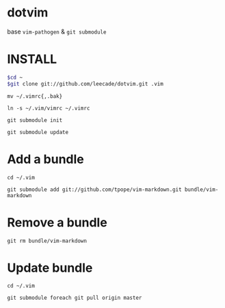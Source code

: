 dotvim
======

base `vim-pathogen` & `git submodule`

# INSTALL

```bash
$cd ~
$git clone git://github.com/leecade/dotvim.git .vim
```

`mv ~/.vimrc{,.bak}`

`ln -s ~/.vim/vimrc ~/.vimrc`

`git submodule init`

`git submodule update`

# Add a bundle

`cd ~/.vim`

`git submodule add git://github.com/tpope/vim-markdown.git bundle/vim-markdown`

# Remove a bundle

`git rm bundle/vim-markdown`

# Update bundle
`cd ~/.vim`

`git submodule foreach git pull origin master`



